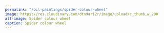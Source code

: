 ```yaml
---
permalink: "/oil-paintings/spider-colour-wheel"
image: https://res.cloudinary.com/dtn9ari2r/image/upload/c_thumb,w_200,g_face/v1570297757/oils/DSC_0147.jpg
alt-image: Spider colour wheel
caption: Spider colour wheel
---
```


